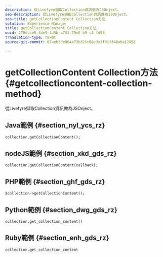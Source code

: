 ```yaml
---
description: 從Livefyre擷取Collection資訊做為JSOnject。
seo-description: 從Livefyre擷取Collection資訊做為JSOnject。
seo-title: getCollectionContent Collection方法
solution: Experience Manager
title: getCollectionContent Collection方法
uuid: 270dcce5-4de5-4d3b-a751-79e6 b9 c4 fd93
translation-type: tm+mt
source-git-commit: 67aeb3de964473b326c88c3a3f81ff48a6a12652

---
```



# getCollectionContent Collection方法{#getcollectioncontent-collection-method}

從Livefyre擷取Collection資訊做為JSOnject。

## Java範例 {#section_nyl_ycs_rz}

```
collection.getCollectionContent(); 
```

## nodeJS範例 {#section_xkd_gds_rz}

```
collection.getCollectionContent(callback); 
```

## PHP範例 {#section_ghf_gds_rz}

```
$collection->getCollectionContent(); 
```

## Python範例 {#section_dwg_gds_rz}

```
collection.get_collection_content() 
```

## Ruby範例 {#section_enh_gds_rz}

```
collection.get_collection_content 
```

